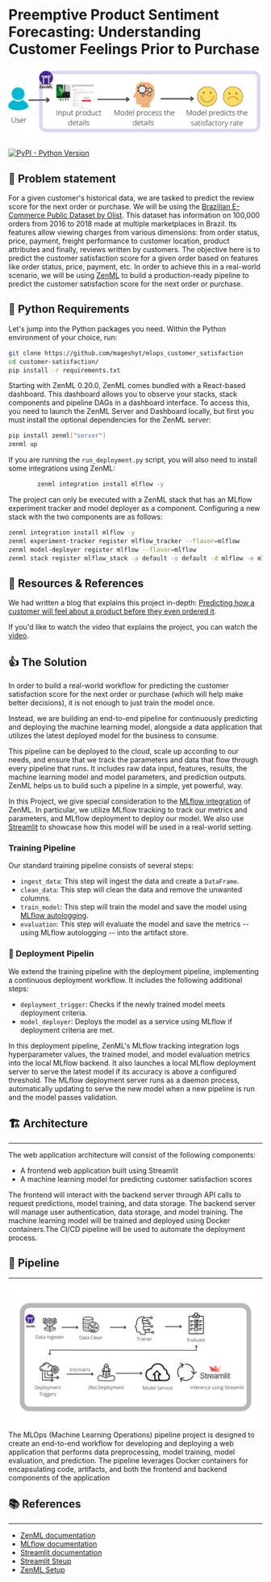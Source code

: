 # Preemptive Product Sentiment Forecasting: Understanding Customer Feelings Prior to Purchase

![training_and_deployment_pipeline](_assets/high_level_overview.png)

[![PyPI - Python Version](https://img.shields.io/pypi/pyversions/zenml)](https://pypi.org/project/zenml/)

## 📜 Problem statement

For a given customer's historical data, we are tasked to predict the review score for the next order or purchase. We will be using the [Brazilian E-Commerce Public Dataset by Olist](https://www.kaggle.com/datasets/olistbr/brazilian-ecommerce). This dataset has information on 100,000 orders from 2016 to 2018 made at multiple marketplaces in Brazil. Its features allow viewing charges from various dimensions: from order status, price, payment, freight performance to customer location, product attributes and finally, reviews written by customers. The objective here is to predict the customer satisfaction score for a given order based on features like order status, price, payment, etc. In order to achieve this in a real-world scenario, we will be using [ZenML](https://zenml.io/) to build a production-ready pipeline to predict the customer satisfaction score for the next order or purchase.

## 🐍 Python Requirements

Let's jump into the Python packages you need. Within the Python environment of your choice, run:

``` bash
git clone https://github.com/mageshyt/mlops_customer_satisfaction
cd customer-satisfaction/
pip install -r requirements.txt

```
Starting with ZenML 0.20.0, ZenML comes bundled with a React-based dashboard. This dashboard allows you to observe your stacks, stack components and pipeline DAGs in a dashboard interface. To access this, you need to launch the ZenML Server and Dashboard locally, but first you must install the optional dependencies for the ZenML server:
```bash
pip install zenml["server"]
zenml up
```

If you are running the `run_deployment.py` script, you will also need to install some integrations using ZenML:

```bash
        zenml integration install mlflow -y
```

The project can only be executed with a ZenML stack that has an MLflow experiment tracker and model deployer as a component. Configuring a new stack with the two components are as follows:

```bash
zenml integration install mlflow -y
zenml experiment-tracker register mlflow_tracker --flavor=mlflow
zenml model-deployer register mlflow --flavor=mlflow
zenml stack register mlflow_stack -a default -o default -d mlflow -e mlflow_tracker --set
```

## 📙 Resources & References

We had written a blog that explains this project in-depth: [Predicting how a customer will feel about a product before they even ordered it](https://blog.zenml.io/customer_satisfaction/).

If you'd like to watch the video that explains the project, you can watch the [video](https://youtu.be/L3_pFTlF9EQ).

## :thumbsup: The Solution

In order to build a real-world workflow for predicting the customer satisfaction score for the next order or purchase (which will help make better decisions), it is not enough to just train the model once.

Instead, we are building an end-to-end pipeline for continuously predicting and deploying the machine learning model, alongside a data application that utilizes the latest deployed model for the business to consume.

This pipeline can be deployed to the cloud, scale up according to our needs, and ensure that we track the parameters and data that flow through every pipeline that runs. It includes raw data input, features, results, the machine learning model and model parameters, and prediction outputs. ZenML helps us to build such a pipeline in a simple, yet powerful, way.

In this Project, we give special consideration to the [MLflow integration](https://github.com/zenml-io/zenml/tree/main/examples) of ZenML. In particular, we utilize MLflow tracking to track our metrics and parameters, and MLflow deployment to deploy our model. We also use [Streamlit](https://streamlit.io/) to showcase how this model will be used in a real-world setting.

### Training Pipeline

Our standard training pipeline consists of several steps:

- `ingest_data`: This step will ingest the data and create a `DataFrame`.
- `clean_data`: This step will clean the data and remove the unwanted columns.
- `train_model`: This step will train the model and save the model using [MLflow autologging](https://www.mlflow.org/docs/latest/tracking.html).
- `evaluation`: This step will evaluate the model and save the metrics -- using MLflow autologging -- into the artifact store.


### 🚀 Deployment Pipelin

We extend the training pipeline with the deployment pipeline, implementing a continuous deployment workflow. It includes the following additional steps:

- `deployment_trigger`: Checks if the newly trained model meets deployment criteria.
- `model_deployer`: Deploys the model as a service using MLflow if deployment criteria are met.

In this deployment pipeline, ZenML's MLflow tracking integration logs hyperparameter values, the trained model, and model evaluation metrics into the local MLflow backend. It also launches a local MLflow deployment server to serve the latest model if its accuracy is above a configured threshold. The MLflow deployment server runs as a daemon process, automatically updating to serve the new model when a new pipeline is run and the model passes validation.

## 🏗️ Architecture

---

The web application architecture will consist of the following components:

- A frontend web application built using Streamlit
- A machine learning model for predicting customer satisfaction scores


The frontend will interact with the backend 
server through API calls to request predictions,
model training, and data storage.
The backend server will manage user authentication, data storage, and model training. The machine learning model will be trained and deployed using Docker containers.The CI/CD pipeline will be used to automate the deployment process.

## 📌 Pipeline

---

![Pipeline](_assets/training_and_deployment_pipeline_updated.png)
  The MLOps (Machine Learning Operations) pipeline project is designed to create an end-to-end workflow for developing and deploying a web application that performs data preprocessing, model training, model evaluation, and prediction. The pipeline leverages Docker containers for encapsulating code, artifacts, and both the frontend and backend components of the application


## 📚 References
---
- [ZenML documentation](https://docs.zenml.io/)
- [MLflow documentation](https://www.mlflow.org/docs/latest/index.html)
- [Streamlit documentation](https://docs.streamlit.io/en/stable/index.html)
- [Streamlit Steup](https://www.youtube.com/watch?v=xTKoyfCQiiU)
- [ZenML Setup](https://www.youtube.com/watch?v=-dJPoLm_gtE&t=7996s)
